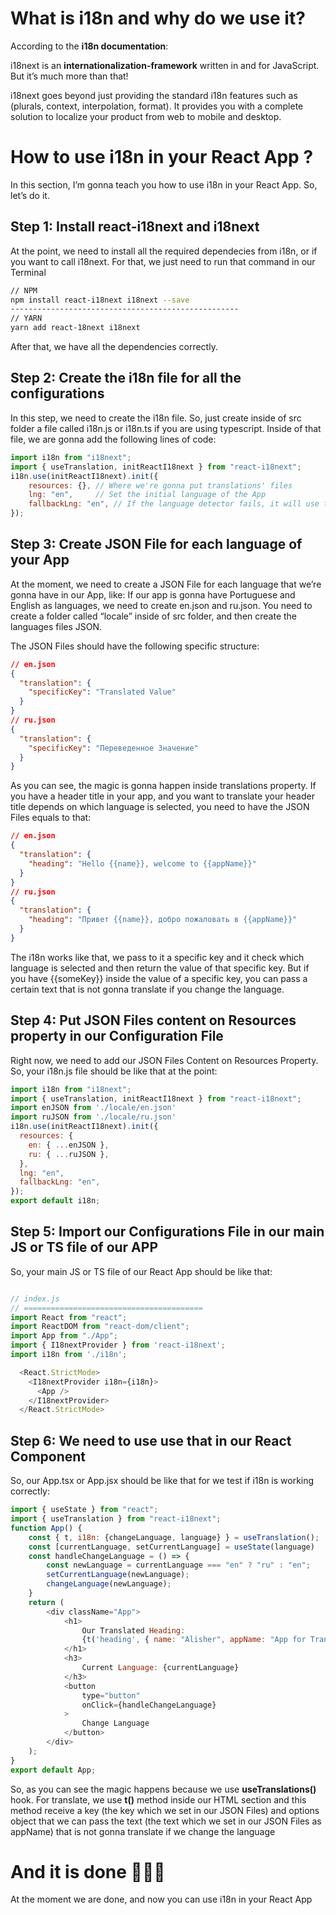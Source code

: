 # What is i18n and why do we use it?
According to the **i18n documentation**:

i18next is an **internationalization-framework** written in and for JavaScript. But it’s much more than that!

i18next goes beyond just providing the standard i18n features such as (plurals, context, interpolation, format). It provides you with a complete solution to localize your product from web to mobile and desktop.

# How to use i18n in your React App ?
In this section, I’m gonna teach you how to use i18n in your React App. So, let’s do it.


## Step 1: Install react-i18next and i18next
At the point, we need to install all the required dependecies from i18n, or if you want to call i18next. For that, we just need to run that command in our Terminal

```bash
// NPM
npm install react-i18next i18next --save
---------------------------------------------------
// YARN
yarn add react-18next i18next
```
After that, we have all the dependencies correctly.

## Step 2: Create the i18n file for all the configurations
In this step, we need to create the i18n file. So, just create inside of src folder a file called i18n.js or i18n.ts if you are using typescript.
Inside of that file, we are gonna add the following lines of code:

```javascript
import i18n from "i18next";
import { useTranslation, initReactI18next } from "react-i18next";
i18n.use(initReactI18next).init({
    resources: {}, // Where we're gonna put translations' files
    lng: "en",     // Set the initial language of the App
    fallbackLng: "en", // If the language detector fails, it will use this language
});
```

## Step 3: Create JSON File for each language of your App
At the moment, we need to create a JSON File for each language that we’re gonna have in our App, like:
If our app is gonna have Portuguese and English as languages, we need to create en.json and ru.json.
You need to create a folder called “locale” inside of src folder, and then create the languages files JSON.

The JSON Files should have the following specific structure:

```json
// en.json
{
  "translation": {
    "specificKey": "Translated Value"
  }
}
// ru.json
{
  "translation": {
    "specificKey": "Переведенное Значение"
  }
}
```
As you can see, the magic is gonna happen inside translations property. If you have a header title in your app, and you want to translate your header title depends on which language is selected, you need to have the JSON Files equals to that:

```json
// en.json
{
  "translation": {
    "heading": "Hello {{name}}, welcome to {{appName}}"
  }
}
// ru.json
{
  "translation": {
    "heading": "Привет {{name}}, добро пожаловать в {{appName}}"
  }
}
```
The i18n works like that, we pass to it a specific key and it check which language is selected and then return the value of that specific key. But if you have {{someKey}} inside the value of a specific key, you can pass a certain text that is not gonna translate if you change the language.

## Step 4: Put JSON Files content on Resources property in our Configuration File
Right now, we need to add our JSON Files Content on Resources Property. So, your i18n.js file should be like that at the point:

```javascript
import i18n from "i18next";
import { useTranslation, initReactI18next } from "react-i18next";
import enJSON from './locale/en.json'
import ruJSON from './locale/ru.json'
i18n.use(initReactI18next).init({
  resources: {
    en: { ...enJSON },
    ru: { ...ruJSON },
  },
  lng: "en",
  fallbackLng: "en",
});
export default i18n;
```
## Step 5: Import our Configurations File in our main JS or TS file of our APP
So, your main JS or TS file of our React App should be like that:

```javascript

// index.js
// ========================================
import React from "react";
import ReactDOM from "react-dom/client";
import App from "./App";
import { I18nextProvider } from 'react-i18next';
import i18n from './i18n';

  <React.StrictMode>
    <I18nextProvider i18n={i18n}>
      <App />
    </I18nextProvider>
  </React.StrictMode>
```


## Step 6: We need to use use that in our React Component
So, our App.tsx or App.jsx should be like that for we test if i18n is working correctly:

```javascript
import { useState } from "react";
import { useTranslation } from "react-i18next";
function App() {
    const { t, i18n: {changeLanguage, language} } = useTranslation();
    const [currentLanguage, setCurrentLanguage] = useState(language)
    const handleChangeLanguage = () => {
        const newLanguage = currentLanguage === "en" ? "ru" : "en";
        setCurrentLanguage(newLanguage);
        changeLanguage(newLanguage);
    }
    return (
        <div className="App">
            <h1>
                Our Translated Heading: 
                {t('heading', { name: "Alisher", appName: "App for Translations" })}
            </h1>
            <h3>
                Current Language: {currentLanguage}
            </h3>
            <button 
                type="button" 
                onClick={handleChangeLanguage}
            >
                Change Language
            </button>
        </div>
    );
}
export default App;
```

So, as you can see the magic happens because we use **useTranslations()** hook. For translate, we use **t()** method inside our HTML section and this method receive a key (the key which we set in our JSON Files) and options object that we can pass the text (the text which we set in our JSON Files as appName) that is not gonna translate if we change the language

# And it is done 🥳🎉🎊
At the moment we are done, and now you can use i18n in your React App